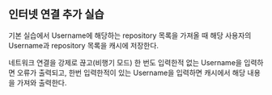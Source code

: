 <h2>인터넷 연결 추가 실습</h2>

기본 실습에서 Username에 해당하는 repository 목록을 가져올 때 해당 사용자의 Username과 repository 목록을 캐시에 저장한다.

네트워크 연결을 강제로 끊고(비행기 모드) 한 번도 입력한적 없는 Username을 입력하면 오류가 출력되고, 한번 입력한적이 있는 Username을 입력하면 캐시에서 해당 내용을 가져와 출력한다.

